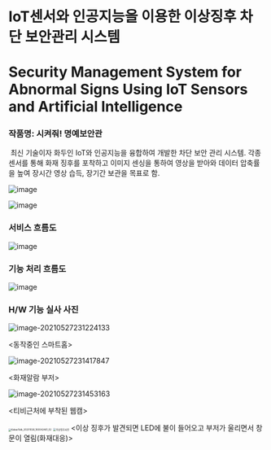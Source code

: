 # IoT센서와 인공지능을 이용한 이상징후 차단 보안관리 시스템 <br> <br>Security Management System for Abnormal Signs Using IoT Sensors and Artificial Intelligence

### 작품명: 시켜줘! 명예보안관

​	최신 기술이자 화두인 IoT와 인공지능을 융합하여 개발한 차단 보안 관리 시스템. 각종 센서를 통해 화재 징후를 포착하고 이미지 센싱을 통하여 영상을 받아와 데이터 압축률을 높여 장시간 영상 습득, 장기간 보관을 목표로 함.

![image](https://user-images.githubusercontent.com/77868828/114572459-78384f00-9cb2-11eb-820e-78366b1fe138.png)

![image](https://user-images.githubusercontent.com/77868828/114572267-4c1cce00-9cb2-11eb-801c-09b30cf40a62.png)



### 서비스 흐름도

![image](https://user-images.githubusercontent.com/77868828/119845390-2c7cf480-bf44-11eb-9813-8a8535c9585c.png)



### 기능 처리 흐름도

![image](https://user-images.githubusercontent.com/77868828/119845470-3ef72e00-bf44-11eb-8401-3d5ac6b2925f.png)



### H/W 기능 실사 사진

![image-20210527231224133](C:\Users\go23m\AppData\Roaming\Typora\typora-user-images\image-20210527231224133.png) 

<동작중인 스마트홈>



![image-20210527231417847](C:\Users\go23m\AppData\Roaming\Typora\typora-user-images\image-20210527231417847.png) 

<화재알람 부저>



![image-20210527231453163](C:\Users\go23m\AppData\Roaming\Typora\typora-user-images\image-20210527231453163.png) 

<티비근처에 부착된 웹캠>

<img src="https://user-images.githubusercontent.com/77868828/119845640-68b05500-bf44-11eb-973f-c5fef1f95cad.jpg" alt="KakaoTalk_20201026_183042461_02" style="zoom:33%;" /> 
<img src="https://user-images.githubusercontent.com/77868828/119845683-72d25380-bf44-11eb-859a-2a2f3356bde0.jpg" alt="이상징후사진" style="zoom: 33%;" />
<이상 징후가 발견되면 LED에 불이 들어오고 부저가 울리면서 창문이 열림(화재대응)>



